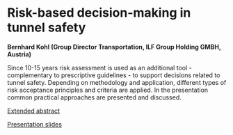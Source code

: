 # Risk-based decision-making in tunnel safety
**Bernhard Kohl (Group Director Transportation, ILF Group Holding GMBH, Austria)**

Since 10-15 years risk assessment is used as an additional tool - complementary to prescriptive guidelines - to support decisions related to tunnel safety. Depending on methodology and application, different types of risk acceptance principles and criteria are applied. In the presentation common practical approaches are presented and discussed. 

[Extended abstract](https://folk.ntnu.no/jochenk/JCSS/Files/eaKohl.pdf)

[Presentation slides](https://folk.ntnu.no/jochenk/JCSS/Files/presKohl.pdf)